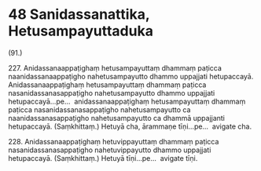 # 48 Sanidassanattika, Hetusampayuttaduka

(91.)

227\. Anidassanaappaṭighaṃ hetusampayuttaṃ dhammaṃ paṭicca naanidassanaappaṭigho nahetusampayutto dhammo uppajjati hetupaccayā. Anidassanaappaṭighaṃ hetusampayuttaṃ dhammaṃ paṭicca nasanidassanasappaṭigho nahetusampayutto dhammo uppajjati hetupaccayā…pe…  anidassanaappaṭighaṃ hetusampayuttaṃ dhammaṃ paṭicca nasanidassanasappaṭigho nahetusampayutto ca naanidassanasappaṭigho nahetusampayutto ca dhammā uppajjanti hetupaccayā. (Saṃkhittaṃ.) Hetuyā cha, ārammaṇe tīṇi…pe…  avigate cha.

228\. Anidassanaappaṭighaṃ hetuvippayuttaṃ dhammaṃ paṭicca nasanidassanasappaṭigho nahetuvippayutto dhammo uppajjati hetupaccayā. (Saṃkhittaṃ.) Hetuyā tīṇi…pe…  avigate tīṇi.

